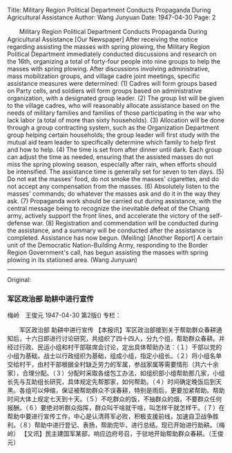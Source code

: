Title: Military Region Political Department Conducts Propaganda During Agricultural Assistance
Author: Wang Junyuan
Date: 1947-04-30
Page: 2

　　Military Region Political Department
    Conducts Propaganda During Agricultural Assistance
    [Our Newspaper] After receiving the notice regarding assisting the masses with spring plowing, the Military Region Political Department immediately conducted discussions and research on the 16th, organizing a total of forty-four people into nine groups to help the masses with spring plowing. After discussions involving administrative, mass mobilization groups, and village cadre joint meetings, specific assistance measures were determined: (1) Cadres will form groups based on Party cells, and soldiers will form groups based on administrative organization, with a designated group leader. (2) The group list will be given to the village cadres, who will reasonably allocate assistance based on the needs of military families and families of those participating in the war who lack labor (a total of more than sixty households). (3) Allocation will be done through a group contracting system, such as the Organization Department group helping certain households; the group leader will first study with the mutual aid team leader to specifically determine which family to help first and how to help. (4) The time is set from after dinner until dark. Each group can adjust the time as needed, ensuring that the assisted masses do not miss the spring plowing season, especially after rain, when efforts should be intensified. The assistance time is generally set for seven to ten days. (5) Do not eat the masses' food, do not smoke the masses' cigarettes, and do not accept any compensation from the masses. (6) Absolutely listen to the masses' commands; do whatever the masses ask and do it in the way they ask. (7) Propaganda work should be carried out during assistance, with the central message being to recognize the inevitable defeat of the Chiang army, actively support the front lines, and accelerate the victory of the self-defense war. (8) Registration and commendation will be conducted during the assistance, and a summary will be conducted after the assistance is completed. Assistance has now begun. (Meiling)
    [Another Report] A certain unit of the Democratic Nation-Building Army, responding to the Border Region Government's call, has begun assisting the masses with spring plowing in its stationed area. (Wang Junyuan)



<hr /> 

Original: 


### 军区政治部  助耕中进行宣传
梅岭　王俊元
1947-04-30
第2版()
专栏：

　　军区政治部
    助耕中进行宣传
    【本报讯】军区政治部接到关于帮助群众春耕通知后，十六日即进行讨论研究，共组织了四十四人，分九个组，帮助群众春耕。并经过行政、民运小组和村干部联席会讨论，定出具体帮助办法：（１）干部以党的小组为基础，战士以行政组织为基础，组成小组，指定小组长。（２）将小组名单交给村干，由村干部根据全村缺乏劳力的军属，参战家属等需要情形（共六十余家），合理分配。（３）分配时采取各组包工办法，如组织部小组帮助那几家，小组长先与互助组长研究，具体规定先帮那家，如何帮助。（４）时间确定晚饭后到天黑。各组可以伸缩，保证被帮助群众不误春耕，特别是雨后，更要加紧帮助。帮助时间大体上规定七天到十天。（５）不吃群众的饭，不抽群众的烟，不要群众任何报酬。（６）要绝对听群众指挥，群众叫干啥就干啥，叫怎样干就怎样干。（７）在帮助中要进行宣传工作，中心是认清蒋军必败，积极支援前线，加速自卫战争胜利。（８）帮助中进行登记、表扬，帮助完毕，进行总结。现已开始进行助耕。（梅岭）
    【又讯】民主建国军某部，响应边府号召，于驻地开始帮助群众春耕。（王俊元）
